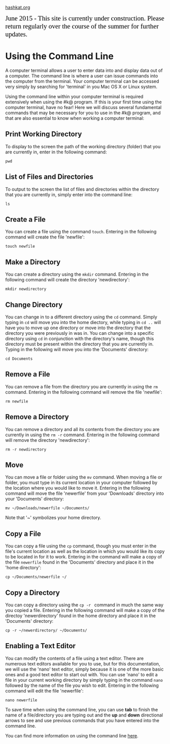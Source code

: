 [hashkat.org](http://hashkat.org)

<span style="color:black; font-family:Georgia; font-size:1.5em;">June 2015 - This site is currently under construction. Please return regularly over the course of the summer for further updates. </span>

# Using the Command Line

A computer terminal allows a user to enter data into and display data out of a computer. The command line is where a user can issue commands into the computer from the terminal. Your computer terminal can be accessed very simply by searching for 'terminal' in you Mac OS X or Linux system.

Using the command line within your computer terminal is required extensively when using the #k@ program. If this is your first time using the computer terminal, have no fear! Here we will discuss several fundamental commands that may be necessary for you to use in the #k@ program, and that are also essential to know when working a computer terminal:

## Print Working Directory

To display to the screen the path of the working directory (folder) that you are currently in, enter in the following command:

`pwd`

## List of Files and Directories

To output to the screen the list of files and directories within the directory that you are currently in, simply enter into the command line:

`ls`

## Create a File

You can create a file using the command `touch`. Entering in the following command will create the file 'newfile':

`touch newfile`

## Make a Directory

You can create a directory using the `mkdir` command. Entering in the following command will create the directory 'newdirectory':

`mkdir newdirectory`

## Change Directory

You can change in to a different directory using the `cd` command. Simply typing in `cd` will move you into the home diectory, while typing in `cd ..` will have you to move up one directory or move into the directory that the directory you were previously in was in. You can change into a specific directory using  `cd` in conjunction with the directory's name, though this directory must be present within the directory that you are currently in. Typing in the following will move you into the 'Documents' directory:

`cd Documents`

## Remove a File

You can remove a file from the directory you are currently in using the `rm` command. Entering in the following command will remove the file 'newfile':

`rm newfile`

## Remove a Directory

You can remove a directory and all its contents from the directory you are currently in using the `rm -r` command. Entering in the following command will remove the directory 'newdirectory':

`rm -r newdirectory`

## Move

You can move a file or folder using the `mv` command. When moving a file or folder, you must type in its current location in your computer followed by the location where you would like to move it. Entering in the following command will move the file 'newerfile' from your 'Downloads' directory into your 'Documents' directory:

`mv ~/Downloads/newerfile ~/Documents/`

Note that '~' symbolizes your home directory.

## Copy a File

You can copy a file using the `cp` command, though you must enter in the file's current location as well as the location in which you would like its copy to be located in for it to work. Entering in the command will make a copy of the file `newerfile` found in the 'Documents' directory and place it in the 'home directory':

`cp ~/Documents/newerfile ~/`

## Copy a Directory

You can copy a directory using the `cp -r ` command in much the same way you copied a file. Entering in the following command will make a copy of the directoy 'newerdirectory' found in the home directory and place it in the 'Documents' directory:

`cp -r ~/newerdirectory/ ~/Documents/`

## Enabling a Text Editor

You can modify the contents of a file using a text editor. There are numerous text editors available for you to use, but for this documentation, we will use the 'nano' text editor, simply because it is one of the more basic ones and a good text editor to start out with. You can use 'nano' to edit a file in your current working directory by simply typing in the command `nano` followed by the name of the file you wish to edit. Entering in the following command will edit the file 'newerfile':

`nano newerfile`

To save time when using the command line, you can use **tab** to finish the name of a file/directory you are typing out and the **up** and **down** directional arrows to see and use previous commands that you have entered into the command line.

You can find more information on using the command line [here](http://cli.learncodethehardway.org/book/).